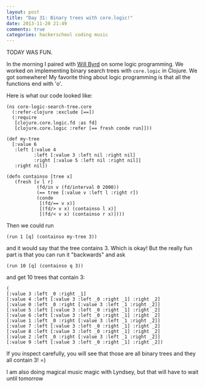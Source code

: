 ```yaml
---
layout: post
title: "Day 31: Binary trees with core.logic!"
date: 2013-11-20 21:49
comments: true
categories: hackerschool coding music
---
```


TODAY WAS FUN.

In the morning I paired with [Will Byrd](http://webyrd.net/) on some
logic programming. We worked on implementing binary search trees with
`core.logic` in Clojure. We got somewhere! My favorite thing about
logic programming is that all the functions end with 'o'.

Here is what our code looked like:

~~~
(ns core-logic-search-tree.core
  (:refer-clojure :exclude [==])
  (:require
   [clojure.core.logic.fd :as fd]
   [clojure.core.logic :refer [== fresh conde run]]))

(def my-tree
  [:value 6
   :left [:value 4
          :left [:value 3 :left nil :right nil]
          :right [:value 5 :left nil :right nil]]
   :right nil])

(defn containso [tree x]
   (fresh [v l r]
           (fd/in v (fd/interval 0 2000))
           (== tree [:value v :left l :right r])
           (conde
            [(fd/== v x)]
            [(fd/> v x) (containso l x)]
            [(fd/< v x) (containso r x)])))
~~~

Then we could run

~~~
(run 1 [q] (containso my-tree 3))
~~~

and it would say that the tree contains 3. Which is okay! But the
really fun part is that you can run it "backwards" and ask

~~~
(run 10 [q] (containso q 3))
~~~

and get 10 trees that contain 3:

~~~
(
[:value 3 :left _0 :right _1]
[:value 4 :left [:value 3 :left _0 :right _1] :right _2]
[:value 0 :left _0 :right [:value 3 :left _1 :right _2]]
[:value 5 :left [:value 3 :left _0 :right _1] :right _2]
[:value 6 :left [:value 3 :left _0 :right _1] :right _2]
[:value 1 :left _0 :right [:value 3 :left _1 :right _2]]
[:value 7 :left [:value 3 :left _0 :right _1] :right _2]
[:value 8 :left [:value 3 :left _0 :right _1] :right _2]
[:value 2 :left _0 :right [:value 3 :left _1 :right _2]]
[:value 9 :left [:value 3 :left _0 :right _1] :right _2])
~~~

If you inspect carefully, you will see that those are all binary trees
and they all contain 3! =) 

I am also doing magical music magic with Lyndsey, but that will have
to wait until tomorrow
